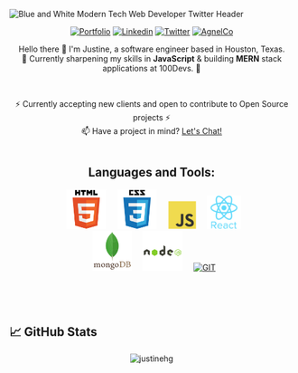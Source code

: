 
![Blue and White Modern Tech Web Developer Twitter Header](https://user-images.githubusercontent.com/101066358/170174998-7e9ac694-68d2-4e01-baab-67bcfdb8b5f0.png)

<div align="center">

[![Portfolio](https://img.shields.io/badge/-Portfolio-d3d3d3?&style=for-the-badge&logo=appveyor&logo=aboutdotme&logoColor=black)](https://justinehoang.netlify.app/)
[![Linkedin](https://img.shields.io/badge/LinkedIn-0077B5?style=for-the-badge&logo=linkedin&logoColor=white)](https://www.linkedin.com/in/justine-hoang/)
[![Twitter](https://img.shields.io/badge/Twitter-1DA1F2?style=for-the-badge&logo=twitter&logoColor=white)](https://twitter.com/justine_hng)
[![AgnelCo](https://img.shields.io/badge/AngelList-000000?style=for-the-badge&logo=angellist&logoColor=white)](https://angel.co/u/justine-hoang)

</div>

<p align="center"> Hello there 👋 I'm Justine, a software engineer based in Houston, Texas. 
	<br>🌱 Currently sharpening my skills in <strong>JavaScript</strong> & building <strong>MERN</strong> stack applications at 100Devs. 🌱 </p>
</div>


<br>
<p align="center">
⚡ Currently accepting new clients and open to contribute to Open Source projects ⚡
  <br>
📫 Have a project in mind? <a href="mailto:justinehoang21@gmail.com" target="_blank" rel="noopener">Let's Chat!</a>
  <br>
<br>
<h2 align="center">Languages and Tools:</h2>
<div align="center">
<table>
	<tr>
			<div align="center" >
				&nbsp
				<a href="https://www.w3.org/html/" target="_blank" rel="noreferrer"> 
	<img src="https://raw.githubusercontent.com/devicons/devicon/master/icons/html5/html5-original-wordmark.svg" alt="HTML5"  height="70"/></a>
				&nbsp&nbsp&nbsp
				<a href="https://www.w3schools.com/css/" target="_blank" rel="noreferrer"> 
	<img src="https://raw.githubusercontent.com/devicons/devicon/master/icons/css3/css3-original-wordmark.svg" alt="CSS3" height="70"/></a> 
				&nbsp&nbsp&nbsp
				<a href="https://developer.mozilla.org/en-US/docs/Web/JavaScript" target="_blank" rel="noreferrer"> 
	<img src="https://raw.githubusercontent.com/devicons/devicon/master/icons/javascript/javascript-original.svg" alt="JAVASCRIPT" height="50"/></a>
				&nbsp&nbsp&nbsp
				<a href="https://reactjs.org/" target="_blank" rel="noreferrer"> 
	<img src="https://raw.githubusercontent.com/devicons/devicon/master/icons/react/react-original-wordmark.svg" alt="REACT" height="60"/></a>
<!--         <a href="https://www.figma.com/" target="_blank" rel="noreferrer"> <img src="https://www.vectorlogo.zone/logos/figma/figma-icon.svg" alt="figma" width="40" height="40"/> </a -->
			</div>
		</td>		
			 <div align="center">
				 &nbsp
			<a href="https://www.mongodb.com/" target="_blank" rel="noreferrer"> 
	<img src="https://raw.githubusercontent.com/devicons/devicon/master/icons/mongodb/mongodb-original-wordmark.svg" alt="MONGODB"  height="70"/></a> 
				 &nbsp&nbsp&nbsp
			<a href="https://nodejs.org" target="_blank" rel="noreferrer"> 
	<img src="https://raw.githubusercontent.com/devicons/devicon/master/icons/nodejs/nodejs-original-wordmark.svg" alt="NODEJS"  height="70"/></a> 
				 &nbsp&nbsp&nbsp
				 <a href="https://developer.mozilla.org/en-US/docs/Web/JavaScript" target="_blank" rel="noreferrer"> 
<img src="https://icongr.am/devicon/git-original.svg?size=128&color=8a8585" alt="GIT"  height="50"/></a>
				<br>
				<br>	
			</div>
		</td>
	</tr>
</table>
</div>
</br>

## 📈 GitHub Stats
<p align="center"><img src="https://github-readme-stats.vercel.app/api?username=justinehg&show_icons=true&locale=en" alt="justinehg" /></p>
</div>
